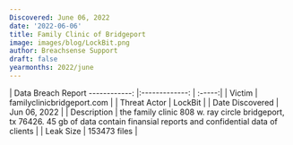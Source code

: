 ```yaml
---
Discovered: June 06, 2022
date: '2022-06-06'
title: Family Clinic of Bridgeport
image: images/blog/LockBit.png
author: Breachsense Support
draft: false
yearmonths: 2022/june
---
```



| Data Breach Report
------------:   |:-------------:    | :-----:|
| Victim    | familyclinicbridgeport.com      | 
| Threat Actor    | LockBit      | 
| Date Discovered    | Jun 06, 2022      | 
| Description    | the family clinic 808 w. ray circle bridgeport, tx 76426. 45 gb of data contain finansial reports and confidential data of clients       | 
| Leak Size    | 153473 files      | 

